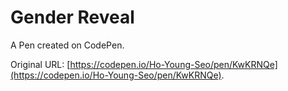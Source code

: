 # Gender Reveal

A Pen created on CodePen.

Original URL: [https://codepen.io/Ho-Young-Seo/pen/KwKRNQe](https://codepen.io/Ho-Young-Seo/pen/KwKRNQe).

